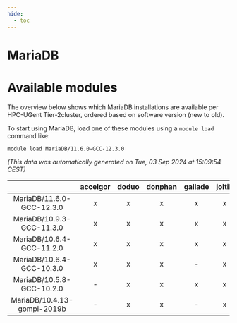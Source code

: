 ```yaml
---
hide:
  - toc
---
```


MariaDB
=======

# Available modules


The overview below shows which MariaDB installations are available per HPC-UGent Tier-2cluster, ordered based on software version (new to old).

To start using MariaDB, load one of these modules using a `module load` command like:

```shell
module load MariaDB/11.6.0-GCC-12.3.0
```

*(This data was automatically generated on Tue, 03 Sep 2024 at 15:09:54 CEST)*  

| |accelgor|doduo|donphan|gallade|joltik|shinx|skitty|
| :---: | :---: | :---: | :---: | :---: | :---: | :---: | :---: |
|MariaDB/11.6.0-GCC-12.3.0|x|x|x|x|x|x|x|
|MariaDB/10.9.3-GCC-11.3.0|x|x|x|x|x|-|x|
|MariaDB/10.6.4-GCC-11.2.0|x|x|x|x|x|-|x|
|MariaDB/10.6.4-GCC-10.3.0|x|x|x|-|x|-|x|
|MariaDB/10.5.8-GCC-10.2.0|-|x|x|x|x|-|x|
|MariaDB/10.4.13-gompi-2019b|-|x|x|-|x|-|x|
